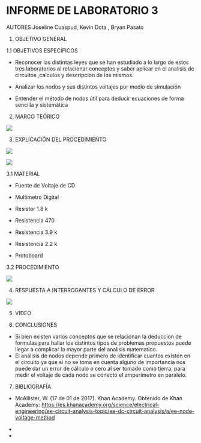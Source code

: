 # INFORME DE LABORATORIO 3

AUTORES Joseline Cuaspud, Kevin Dota , Bryan Pasato 

1. OBJETIVO GENERAL 



1.1 OBJETIVOS ESPECÍFICOS 

- Reconocer las distintas leyes que se han estudiado a lo largo de estos tres laboratorios al relacionar conceptos y saber aplicar en el analisis de circuitos ,calculos y descripcion de los mismos.

- Analizar los nodos y sus distintos voltajes por medio de simulación 

- Entender el método de nodos útil para deducir ecuaciones de forma sencilla y sistemática

2. MARCO TEÓRICO 

![](https://user-images.githubusercontent.com/84998005/122140656-69385f00-ce11-11eb-94ab-960288c8bec7.png)


3. EXPLICACIÓN DEL PROCEDIMIENTO

![](https://user-images.githubusercontent.com/84998013/122136424-160dde80-ce08-11eb-9127-eb9da75ffbeb.png)

![](https://user-images.githubusercontent.com/84998013/122136781-d398d180-ce08-11eb-90e7-d57150329802.png)

3.1  MATERIAL 

- Fuente de Voltaje de CD

- Multimetro Digital

- Resistor 1.8 k

- Resistencia 470

- Resistencia 3.9 k

- Resistencia 2.2 k

- Protoboard




3.2 PROCEDIMIENTO 

![](https://user-images.githubusercontent.com/84397282/122142308-d00b4780-ce14-11eb-8784-9e29cfb143d7.jpg)

4. RESPUESTA A INTERROGANTES  Y CÁLCULO DE ERROR  

![](https://user-images.githubusercontent.com/84397282/122144444-2084a400-ce19-11eb-9977-8c38b316db82.jpg)


5. VIDEO 


6. CONCLUSIONES 

- Si bien existen varios conceptos que se relacionan la deduccion de formulas para hallar los distintos tipos de problemas propuestos puede llegar a complicar la mayor parte del analisis matematico.
- El análisis de nodos depende primero de identificar cuantos existen en el circuito ya que si no se toma en cuenta alguno de importancia nos puede dar un error de cálculo o cero al ser tomado como tierra, para medir el voltaje de cada nodo se conectó el amperímetro en paralelo. 

	



7. BIBLIOGRAFÍA 

- McAllister, W. (17 de 01 de 2017). Khan Academy. Obtenido de Khan Academy: https://es.khanacademy.org/science/electrical-engineering/ee-circuit-analysis-topic/ee-dc-circuit-analysis/a/ee-node-voltage-method


-

-







